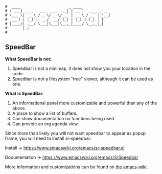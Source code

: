 ```text
#  ____                      _ ____
# / ___| _ __   ___  ___  __| | __ )  __ _ _ __
# \___ \| '_ \ / _ \/ _ \/ _` |  _ \ / _` | '__|
#  ___) | |_) |  __/  __/ (_| | |_) | (_| | |
# |____/| .__/ \___|\___|\__,_|____/ \__,_|_|
#       |_|
#
```

SpeedBar
---------

__What SpeedBar is not:__

1. Speedbar is not a minimap, it does not show you your location in the code.
2. Speedbar is not a filesystem "tree" viewer, although it can be used as one.

__What is SpeedBar:__

1. An informational panel more customizable and powerful than any of the above.
2. A place to show a list of buffers.
3. Can show documentation on functions being used.
4. Can provide an org agenda view.

Since more than likely you will not want speedbar to appear as popup frame, you will need to install
sr-speedbar. 

Install -> https://www.emacswiki.org/emacs/sr-speedbar.el

Documentation -> https://www.emacswiki.org/emacs/SrSpeedbar

More information and customizations can be found on [the emacs-wiki](https://www.emacswiki.org/emacs/SpeedBar).
